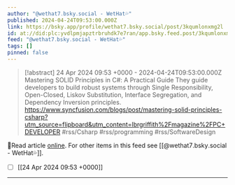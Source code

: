 ```yaml
---
author: "@wethat7․bsky․social - WetHat💦"
published: 2024-04-24T09:53:00.000Z
link: https://bsky.app/profile/wethat7.bsky.social/post/3kqumlonxmg2l
id: at://did:plc:yvdlpmjapztrbruhdk7e7ran/app.bsky.feed.post/3kqumlonxmg2l
feed: "@wethat7․bsky․social - WetHat💦"
tags: []
pinned: false
---
```

> [!abstract] 24 Apr 2024 09:53 +0000 - 2024-04-24T09:53:00.000Z
> Mastering SOLID Principles in C#: A Practical Guide They guide developers to build robust systems through Single Responsibility, Open-Closed, Liskov Substitution, Interface Segregation, and Dependency Inversion principles. https://www.syncfusion.com/blogs/post/mastering-solid-principles-csharp?utm_source=flipboard&utm_content=lbrgriffith%2Fmagazine%2FPC+DEVELOPER #rss/Csharp #rss/programming #rss/SoftwareDesign

🔗Read article [online](https://bsky.app/profile/wethat7.bsky.social/post/3kqumlonxmg2l). For other items in this feed see [[@wethat7․bsky․social - WetHat💦]].

- [ ] [[24 Apr 2024 09꞉53 +0000]]
- - -

